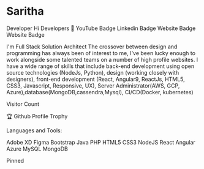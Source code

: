 # Saritha
Developer
Hi Developers 👋
YouTube Badge Linkedin Badge Website Badge Website Badge

I'm Full Stack Solution Architect The crossover between design and programming has always been of interest to me, I've been lucky enough to work alongside some talented teams on a number of high profile websites. I have a wide range of skills that include back-end development using open source technologies (NodeJs, Python), design (working closely with designers), front-end development (React, Angular9, ReactJs, HTML5, CSS3, Javascript, Responsive, UX), Server Administrator(AWS, GCP, Azure),database(MongoDB,cassendra,Mysql), CI/CD(Docker, kubernetes)

Visitor Count

🏆 Github Profile Trophy

Languages and Tools:

Adobe XD Figma Bootstrap Java PHP HTML5 CSS3 NodeJS React Angular Azure MySQL MongoDB



Pinned
